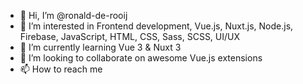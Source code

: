 - 👋 Hi, I’m @ronald-de-rooij
- 👀 I’m interested in Frontend development, Vue.js, Nuxt.js, Node.js, Firebase, JavaScript, HTML, CSS, Sass, SCSS, UI/UX
- 🌱 I’m currently learning Vue 3 & Nuxt 3
- 💞️ I’m looking to collaborate on awesome Vue.js extensions
- 📫 How to reach me 

<!---
ronald-de-rooij/ronald-de-rooij is a ✨ special ✨ repository because its `README.md` (this file) appears on your GitHub profile.
You can click the Preview link to take a look at your changes.
--->
